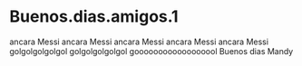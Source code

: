# Buenos.dias.amigos.1
ancara Messi ancara Messi ancara Messi ancara Messi ancara Messi golgolgolgolgol golgolgolgolgol goooooooooooooooool
Buenos dias Mandy
